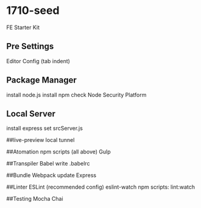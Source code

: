 # 1710-seed
FE Starter Kit

## Pre Settings
Editor Config (tab indent)

## Package Manager
install node.js
install npm
check Node Security Platform

## Local Server
install express
set srcServer.js

##live-preview
local tunnel

##Atomation
npm scripts (all above)
Gulp

##Transpiler
Babel
write .babelrc

##Bundle
Webpack
update Express

##Linter
ESLint (recommended config)
eslint-watch
npm scripts: lint:watch

##Testing
Mocha
Chai
